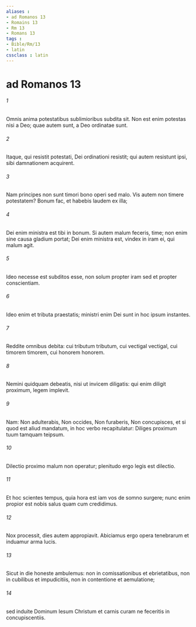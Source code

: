 ```yaml
---
aliases : 
- ad Romanos 13
- Romains 13
- Rm 13
- Romans 13
tags : 
- Bible/Rm/13
- latin
cssclass : latin
---
```


# ad Romanos 13

###### 1
Omnis anima potestatibus sublimioribus subdita sit. Non est enim potestas nisi a Deo; quae autem sunt, a Deo ordinatae sunt. 
###### 2
Itaque, qui resistit potestati, Dei ordinationi resistit; qui autem resistunt ipsi, sibi damnationem acquirent. 
###### 3
Nam principes non sunt timori bono operi sed malo. Vis autem non timere potestatem? Bonum fac, et habebis laudem ex illa; 
###### 4
Dei enim ministra est tibi in bonum. Si autem malum feceris, time; non enim sine causa gladium portat; Dei enim ministra est, vindex in iram ei, qui malum agit. 
###### 5
Ideo necesse est subditos esse, non solum propter iram sed et propter conscientiam. 
###### 6
Ideo enim et tributa praestatis; ministri enim Dei sunt in hoc ipsum instantes. 
###### 7
Reddite omnibus debita: cui tributum tributum, cui vectigal vectigal, cui timorem timorem, cui honorem honorem.
###### 8
Nemini quidquam debeatis, nisi ut invicem diligatis: qui enim diligit proximum, legem implevit. 
###### 9
Nam: Non adulterabis, Non occides, Non furaberis, Non concupisces, et si quod est aliud mandatum, in hoc verbo recapitulatur: Diliges proximum tuum tamquam teipsum. 
###### 10
Dilectio proximo malum non operatur; plenitudo ergo legis est dilectio.
###### 11
Et hoc scientes tempus, quia hora est iam vos de somno surgere; nunc enim propior est nobis salus quam cum credidimus. 
###### 12
Nox processit, dies autem appropiavit. Abiciamus ergo opera tenebrarum et induamur arma lucis. 
###### 13
Sicut in die honeste ambulemus: non in comissationibus et ebrietatibus, non in cubilibus et impudicitiis, non in contentione et aemulatione; 
###### 14
sed induite Dominum Iesum Christum et carnis curam ne feceritis in concupiscentiis.
